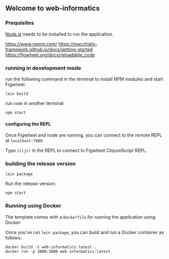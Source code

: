 ## Welcome to web-informatics

### Prequisites

[Node.js](https://nodejs.org/en/) needs to be installed to run the application.

https://www.npmjs.com/
https://macchiato-framework.github.io/docs/getting-started
https://figwheel.org/docs/reloadable_code

### running in development mode

run the following command in the terminal to install NPM modules and start Figwheel:

```
lein build
```

run `node` in another terminal:

```
npm start
```

#### configuring the REPL

Once Figwheel and node are running, you can connect to the remote REPL at `localhost:7000`.

Type `(cljs)` in the REPL to connect to Figwheel ClojureScript REPL.


### building the release version

```
lein package
```

Run the release version:

```
npm start
```

### Running using Docker

The template comes with a `Dockerfile` for running the application using Docker

Once you've run `lein package`, you can build and run a Docker container as follows:

```
docker build -t web-informatics:latest .
docker run -p 3000:3000 web-informatics:latest
```
